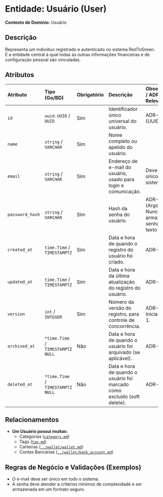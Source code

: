 # Entidade: Usuário (User)

**Contexto de Domínio:** Usuário

## Descrição

Representa um indivíduo registrado e autenticado no sistema RedToGreen. É a entidade central à qual todas as outras informações financeiras e de configuração pessoal são vinculadas.

## Atributos

| Atributo         | Tipo (Go/BD)        | Obrigatório | Descrição                                                                 | Observações / ADRs Relevantes                                     |
| :--------------- | :------------------ | :---------- | :------------------------------------------------------------------------ | :---------------------------------------------------------------- |
| `id`             | `uuid.UUID` / `UUID`| Sim         | Identificador único universal do usuário.                                 | ADR-003 (UUID v7)                                                 |
| `name`           | `string` / `VARCHAR`| Sim         | Nome completo ou apelido do usuário.                                      |                                                                   |
| `email`          | `string` / `VARCHAR`| Sim         | Endereço de e-mail do usuário, usado para login e comunicação.            | Deve ser único no sistema.                                        |
| `password_hash`  | `string` / `VARCHAR`| Sim         | Hash da senha do usuário.                                                 | ADR-007 (Argon2). Nunca armazenar a senha em texto plano.         |
| `created_at`     | `time.Time` / `TIMESTAMPTZ` | Sim   | Data e hora de quando o registro do usuário foi criado.                   | ADR-002                                                           |
| `updated_at`     | `time.Time` / `TIMESTAMPTZ` | Sim   | Data e hora da última atualização do registro do usuário.                 | ADR-002                                                           |
| `version`        | `int` / `INTEGER`   | Sim         | Número da versão do registro, para controle de concorrência.              | ADR-006. Inicializa com 1.                                        |
| `archived_at`    | `*time.Time` / `TIMESTAMPTZ NULL` | Não | Data e hora de quando o usuário foi arquivado (se aplicável).         | ADR-004.                                                          |
| `deleted_at`     | `*time.Time` / `TIMESTAMPTZ NULL` | Não | Data e hora de quando o usuário foi marcado como excluído (soft delete). | ADR-001.                                                          |

## Relacionamentos

* **Um Usuário possui muitas:**
    * Categorias ([`category.md`](./category.md))
    * Tags ([`tag.md`](./tag.md))
    * Carteiras ([`../wallet/wallet.md`](../wallet/wallet.md))
    * Contas Bancárias ([`../wallet/bank_account.md`](../wallet/bank_account.md))

## Regras de Negócio e Validações (Exemplos)

* O e-mail deve ser único em todo o sistema.
* A senha deve atender a critérios mínimos de complexidade e ser armazenada em um formato seguro.
